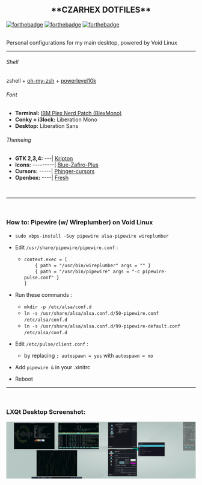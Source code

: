 <h2 align="center">**CZARHEX DOTFILES**</h2>

[![forthebadge](https://forthebadge.com/images/badges/compatibility-club-penguin.svg)](https://forthebadge.com) 
[![forthebadge](https://forthebadge.com/images/badges/just-plain-nasty.svg)](https://forthebadge.com) 
[![forthebadge](https://forthebadge.com/images/badges/built-with-swag.svg)](https://forthebadge.com) 

<br/>
Personal configurations for my main desktop, powered by Void Linux

** **

###### Shell
zshell + [oh-my-zsh](https://ohmyz.sh/) + [powerlevel10k](https://github.com/romkatv/powerlevel10k)

###### Font
* **Terminal:** [IBM Plex Nerd Patch (BlexMono)](https://www.nerdfonts.com/font-downloads)
* **Conky + i3lock:** Liberation Mono
* **Desktop:** Liberation Sans

###### Themeing
* **GTK 2,3,4:** ---| [Kripton](https://www.pling.com/p/1365372)
* **Icons:** ---------| [Blue-Zafiro-Plus](https://www.pling.com/p/1412411)
* **Cursors:** -----| [Phinger-cursors](https://www.pling.com/p/1690782)
* **Openbox:** ----| [Fresh](https://www.pling.com/p/1725738)

<br/>

** **

<br/>

### How to: Pipewire (w/ Wireplumber) on Void Linux
* `sudo xbps-install -Suy pipewire alsa-pipewire wireplumber`

* Edit `/usr/share/pipewire/pipewire.conf` :
  - ```
    context.exec = [
        { path = "/usr/bin/wireplumber" args = "" }
        { path = "/usr/bin/pipewire" args = "-c pipewire-pulse.conf" }
    ]
    ```

* Run these commands :
  - `mkdir -p /etc/alsa/conf.d`
  - `ln -s /usr/share/alsa/alsa.conf.d/50-pipewire.conf /etc/alsa/conf.d`
  - `ln -s /usr/share/alsa/alsa.conf.d/99-pipewire-default.conf /etc/alsa/conf.d`

* Edit `/etc/pulse/client.conf` :
  - by replacing `; autospawn = yes` with `autospawn = no`

* Add `pipewire &` in your .xinitrc

* Reboot

** **

<br/>

### LXQt Desktop Screenshot:
![desktoppreview](26_03_2022_screenshot.png)
